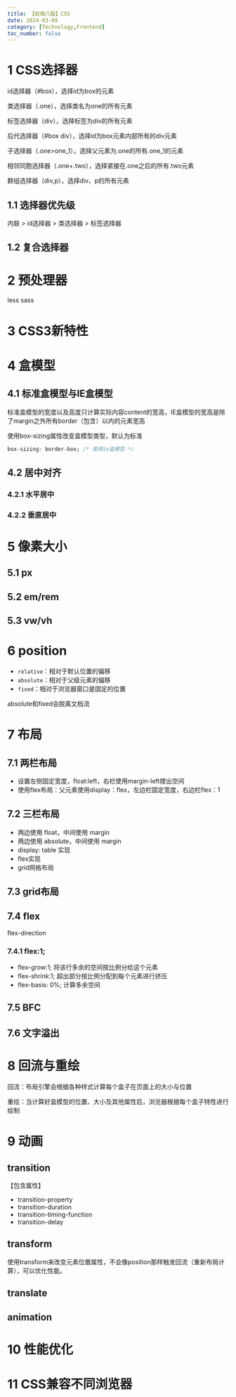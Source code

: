 ```yaml
---
title: 【前端八股】CSS
date: 2024-03-09
category: [Technology,Frontend]
toc_number: false
---
```


# 1 CSS选择器

id选择器（#box），选择id为box的元素

类选择器（.one），选择类名为one的所有元素

标签选择器（div），选择标签为div的所有元素

后代选择器（#box div），选择id为box元素内部所有的div元素

子选择器（.one>one_1），选择父元素为.one的所有.one_1的元素

相邻同胞选择器（.one+.two），选择紧接在.one之后的所有.two元素

群组选择器（div,p），选择div、p的所有元素

## 1.1 选择器优先级

内联 > id选择器 > 类选择器 > 标签选择器

## 1.2 复合选择器

# 2 预处理器
less sass

# 3 CSS3新特性

# 4 盒模型

## 4.1 标准盒模型与IE盒模型

标准盒模型的宽度以及高度只计算实际内容content的宽高，IE盒模型的宽高是除了margin之外所有border（包含）以内的元素宽高

使用box-sizing属性改变盒模型类型，默认为标准

```css
box-sizing: border-box; /* 使用ie盒模型 */
```

## 4.2 居中对齐

### 4.2.1 水平居中

### 4.2.2 垂直居中

# 5 像素大小

## 5.1 px

## 5.2 em/rem

## 5.3 vw/vh

# 6 position

- `relative`：相对于默认位置的偏移
- `absolute`：相对于父级元素的偏移
- `fixed`：相对于浏览器窗口是固定的位置

absolute和fixed会脱离文档流

# 7 布局

## 7.1 两栏布局

- 设置左侧固定宽度，float:left，右栏使用margin-left撑出空间
- 使用flex布局：父元素使用display：flex，左边栏固定宽度，右边栏flex：1

## 7.2 三栏布局
- 两边使用 float，中间使用 margin
- 两边使用 absolute，中间使用 margin
- display: table 实现
- flex实现
- grid网格布局

## 7.3 grid布局

## 7.4 flex

flex-direction

### 7.4.1 flex:1;
- flex-grow:1; 将该行多余的空间按比例分给这个元素
- flex-shrink:1; 超出部分按比例分配到每个元素进行挤压
- flex-basis: 0%; 计算多余空间

## 7.5 BFC

## 7.6 文字溢出

# 8 回流与重绘

回流：布局引擎会根据各种样式计算每个盒子在页面上的大小与位置

重绘：当计算好盒模型的位置、大小及其他属性后，浏览器根据每个盒子特性进行绘制

# 9 动画

## transition

【包含属性】
- transition-property
- transition-duration
- transition-timing-function
- transition-delay

## transform

使用transform来改变元素位置属性，不会像position那样触发回流（重新布局计算），可以优化性能。

## translate

## animation

# 10 性能优化

# 11 CSS兼容不同浏览器